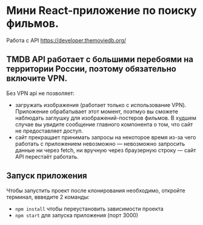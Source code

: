 # Мини React-приложение по поиску фильмов. 
Работа с API https://developer.themoviedb.org/ 

##  TMDB API работает с большими перебоями на территории России, поэтому обязательно включите VPN. 

Без VPN api не позволяет:
- загружать изображения (работает только с использование VPN). Приложение обрабатывает этот момент, поэтмуо вы сможете наблюдать заглушку для изображений-постеров фильмов. В худшем случае вы увидите сообщение главного компонента о том, что сайт не предоставляет доступ. 
- сайт прекращает принимать запросы на некоторое время из-за чего работать с приложением невозможно — невозможно запросить данные ни через fetch, ни вручную через браузерную строку — сайт API перестаёт работать. 

## Запуск приложения
Чтобы запустить проект после клонирования необходимо, откройте терминал, ввведите 2 команды:
- `npm install` чтобы переустановить зависимости проекта
- `npm start` для запуска приложения (порт 3000)
